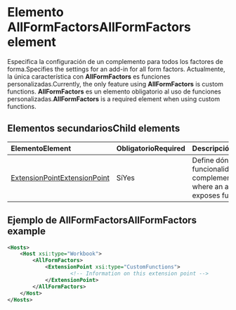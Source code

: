 # <a name="allformfactors-element"></a><span data-ttu-id="831ef-101">Elemento AllFormFactors</span><span class="sxs-lookup"><span data-stu-id="831ef-101">AllFormFactors element</span></span>

<span data-ttu-id="831ef-102">Especifica la configuración de un complemento para todos los factores de forma.</span><span class="sxs-lookup"><span data-stu-id="831ef-102">Specifies the settings for an add-in for all form factors.</span></span> <span data-ttu-id="831ef-103">Actualmente, la única característica con **AllFormFactors** es funciones personalizadas.</span><span class="sxs-lookup"><span data-stu-id="831ef-103">Currently, the only feature using **AllFormFactors** is custom functions.</span></span> <span data-ttu-id="831ef-104">**AllFormFactors** es un elemento obligatorio al uso de funciones personalizadas.</span><span class="sxs-lookup"><span data-stu-id="831ef-104">**AllFormFactors** is a required element when using custom functions.</span></span>

## <a name="child-elements"></a><span data-ttu-id="831ef-105">Elementos secundarios</span><span class="sxs-lookup"><span data-stu-id="831ef-105">Child elements</span></span>

|  <span data-ttu-id="831ef-106">Elemento</span><span class="sxs-lookup"><span data-stu-id="831ef-106">Element</span></span> |  <span data-ttu-id="831ef-107">Obligatorio</span><span class="sxs-lookup"><span data-stu-id="831ef-107">Required</span></span>  |  <span data-ttu-id="831ef-108">Descripción</span><span class="sxs-lookup"><span data-stu-id="831ef-108">Description</span></span>  |
|:-----|:-----|:-----|
|  [<span data-ttu-id="831ef-109">ExtensionPoint</span><span class="sxs-lookup"><span data-stu-id="831ef-109">ExtensionPoint</span></span>](extensionpoint.md) |  <span data-ttu-id="831ef-110">Sí</span><span class="sxs-lookup"><span data-stu-id="831ef-110">Yes</span></span> |  <span data-ttu-id="831ef-111">Define dónde expone su funcionalidad un complemento.</span><span class="sxs-lookup"><span data-stu-id="831ef-111">Defines where an add-in exposes functionality.</span></span> |

## <a name="allformfactors-example"></a><span data-ttu-id="831ef-112">Ejemplo de AllFormFactors</span><span class="sxs-lookup"><span data-stu-id="831ef-112">AllFormFactors example</span></span>

```xml
<Hosts>
    <Host xsi:type="Workbook">
        <AllFormFactors>
            <ExtensionPoint xsi:type="CustomFunctions">
                    <!-- Information on this extension point -->
            </ExtensionPoint>
        </AllFormFactors>
    </Host>
</Hosts>
```

